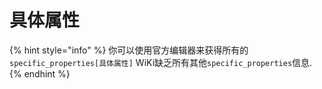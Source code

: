 # 具体属性

{% hint style="info" %}
你可以使用官方编辑器来获得所有的`specific_properties[具体属性]` WiKi缺乏所有其他`specific_properties`信息.
{% endhint %}
